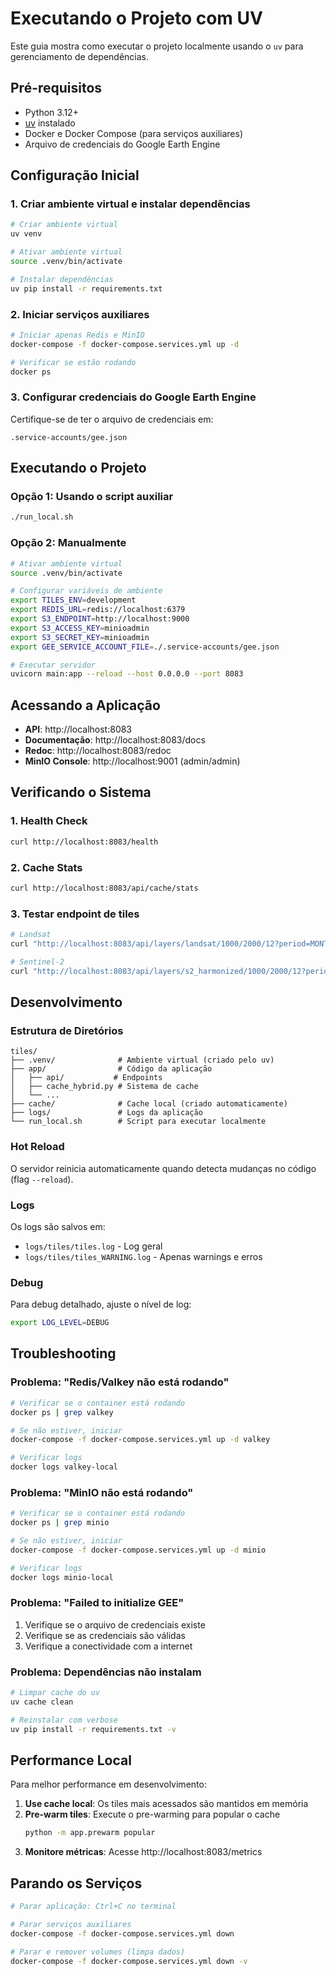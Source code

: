 # Executando o Projeto com UV

Este guia mostra como executar o projeto localmente usando o `uv` para gerenciamento de dependências.

## Pré-requisitos

- Python 3.12+
- [uv](https://github.com/astral-sh/uv) instalado
- Docker e Docker Compose (para serviços auxiliares)
- Arquivo de credenciais do Google Earth Engine

## Configuração Inicial

### 1. Criar ambiente virtual e instalar dependências

```bash
# Criar ambiente virtual
uv venv

# Ativar ambiente virtual
source .venv/bin/activate

# Instalar dependências
uv pip install -r requirements.txt
```

### 2. Iniciar serviços auxiliares

```bash
# Iniciar apenas Redis e MinIO
docker-compose -f docker-compose.services.yml up -d

# Verificar se estão rodando
docker ps
```

### 3. Configurar credenciais do Google Earth Engine

Certifique-se de ter o arquivo de credenciais em:
```
.service-accounts/gee.json
```

## Executando o Projeto

### Opção 1: Usando o script auxiliar

```bash
./run_local.sh
```

### Opção 2: Manualmente

```bash
# Ativar ambiente virtual
source .venv/bin/activate

# Configurar variáveis de ambiente
export TILES_ENV=development
export REDIS_URL=redis://localhost:6379
export S3_ENDPOINT=http://localhost:9000
export S3_ACCESS_KEY=minioadmin
export S3_SECRET_KEY=minioadmin
export GEE_SERVICE_ACCOUNT_FILE=./.service-accounts/gee.json

# Executar servidor
uvicorn main:app --reload --host 0.0.0.0 --port 8083
```

## Acessando a Aplicação

- **API**: http://localhost:8083
- **Documentação**: http://localhost:8083/docs
- **Redoc**: http://localhost:8083/redoc
- **MinIO Console**: http://localhost:9001 (admin/admin)

## Verificando o Sistema

### 1. Health Check
```bash
curl http://localhost:8083/health
```

### 2. Cache Stats
```bash
curl http://localhost:8083/api/cache/stats
```

### 3. Testar endpoint de tiles
```bash
# Landsat
curl "http://localhost:8083/api/layers/landsat/1000/2000/12?period=MONTH&year=2024&month=1&visparam=landsat-tvi-false"

# Sentinel-2
curl "http://localhost:8083/api/layers/s2_harmonized/1000/2000/12?period=WET&year=2024&visparam=tvi-red"
```

## Desenvolvimento

### Estrutura de Diretórios
```
tiles/
├── .venv/              # Ambiente virtual (criado pelo uv)
├── app/                # Código da aplicação
│   ├── api/           # Endpoints
│   ├── cache_hybrid.py # Sistema de cache
│   └── ...
├── cache/              # Cache local (criado automaticamente)
├── logs/               # Logs da aplicação
└── run_local.sh        # Script para executar localmente
```

### Hot Reload

O servidor reinicia automaticamente quando detecta mudanças no código (flag `--reload`).

### Logs

Os logs são salvos em:
- `logs/tiles/tiles.log` - Log geral
- `logs/tiles/tiles_WARNING.log` - Apenas warnings e erros

### Debug

Para debug detalhado, ajuste o nível de log:
```bash
export LOG_LEVEL=DEBUG
```

## Troubleshooting

### Problema: "Redis/Valkey não está rodando"
```bash
# Verificar se o container está rodando
docker ps | grep valkey

# Se não estiver, iniciar
docker-compose -f docker-compose.services.yml up -d valkey

# Verificar logs
docker logs valkey-local
```

### Problema: "MinIO não está rodando"
```bash
# Verificar se o container está rodando
docker ps | grep minio

# Se não estiver, iniciar
docker-compose -f docker-compose.services.yml up -d minio

# Verificar logs
docker logs minio-local
```

### Problema: "Failed to initialize GEE"
1. Verifique se o arquivo de credenciais existe
2. Verifique se as credenciais são válidas
3. Verifique a conectividade com a internet

### Problema: Dependências não instalam
```bash
# Limpar cache do uv
uv cache clean

# Reinstalar com verbose
uv pip install -r requirements.txt -v
```

## Performance Local

Para melhor performance em desenvolvimento:

1. **Use cache local**: Os tiles mais acessados são mantidos em memória
2. **Pre-warm tiles**: Execute o pre-warming para popular o cache
   ```bash
   python -m app.prewarm popular
   ```
3. **Monitore métricas**: Acesse http://localhost:8083/metrics

## Parando os Serviços

```bash
# Parar aplicação: Ctrl+C no terminal

# Parar serviços auxiliares
docker-compose -f docker-compose.services.yml down

# Parar e remover volumes (limpa dados)
docker-compose -f docker-compose.services.yml down -v
```